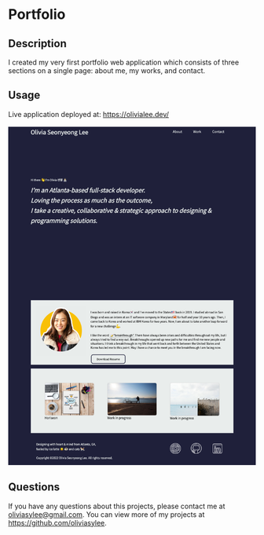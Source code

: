 # Portfolio

## Description
I created my very first portfolio web application which consists of three sections on a single page: about me, my works, and contact. 

## Usage
Live application deployed at: https://olivialee.dev/ <br><br>
[![portfolio-screenshot](assets/images/portfolio_web.png)](https://olivialee.dev/)

## Questions
If you have any questions about this projects, please contact me at oliviasylee@gmail.com. You can view more of my projects at https://github.com/oliviasylee.
